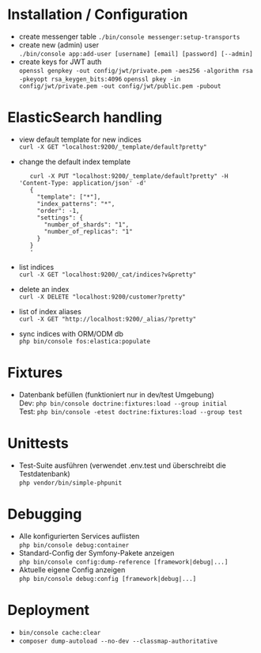 # Installation / Configuration
* create messenger table
  `./bin/console messenger:setup-transports`
* create new (admin) user  
  `./bin/console app:add-user [username] [email] [password] [--admin]`
* create keys for JWT auth  
  `openssl genpkey -out config/jwt/private.pem -aes256 -algorithm rsa -pkeyopt rsa_keygen_bits:4096` 
  `openssl pkey -in config/jwt/private.pem -out config/jwt/public.pem -pubout`

# ElasticSearch handling
* view default template for new indices  
  `curl -X GET "localhost:9200/_template/default?pretty"`

* change the default index template  
  ```
     curl -X PUT "localhost:9200/_template/default?pretty" -H 'Content-Type: application/json' -d'
     {
       "template": ["*"],
       "index_patterns": "*",
       "order": -1,
       "settings": {
         "number_of_shards": "1",
         "number_of_replicas": "1"
       }
     }
     '
     ```
* list indices  
  `curl -X GET "localhost:9200/_cat/indices?v&pretty"`
* delete an index  
  `curl -X DELETE "localhost:9200/customer?pretty"`
* list of index aliases  
  `curl -X GET "http://localhost:9200/_alias/?pretty"`  
* sync indices with ORM/ODM db  
  `php bin/console fos:elastica:populate`

# Fixtures
* Datenbank befüllen (funktioniert nur in dev/test Umgebung)  
  Dev: `php bin/console doctrine:fixtures:load --group initial`  
  Test: `php bin/console -etest doctrine:fixtures:load --group test`
  
# Unittests
* Test-Suite ausführen (verwendet .env.test und überschreibt die Testdatenbank)  
  `php vendor/bin/simple-phpunit`
  
# Debugging
* Alle konfigurierten Services auflisten  
  `php bin/console debug:container`
* Standard-Config der Symfony-Pakete anzeigen  
  `php bin/console config:dump-reference [framework|debug|...]`
* Aktuelle eigene Config anzeigen  
  `php bin/console debug:config [framework|debug|...]`

# Deployment

* `bin/console cache:clear`
* `composer dump-autoload --no-dev --classmap-authoritative`
